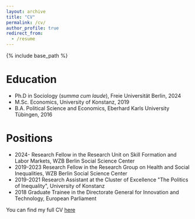 ```yaml
---
layout: archive
title: "CV"
permalink: /cv/
author_profile: true
redirect_from:
  - /resume
---
```


{% include base_path %}

Education
======
* Ph.D in Sociology (*summa cum laude*), Freie Universität Berlin, 2024
* M.Sc. Economics, University of Konstanz, 2019
* B.A. Political Science and Economics, Eberhard Karls University Tübingen, 2016

Positions
======
* 2024- Research Fellow in the Research Unit on Skill Formation and Labor Markets, WZB Berlin Social Science Center
* 2019-2023 Research Fellow in the Research Group on Health and Social Inequalities, WZB Berlin Social Science Center
* 2019-2021 Research Assistant at the Cluster of Excellence "The Politics of Inequality", University of Konstanz
* 2018 Graduate Trainee in the Directorate General for Innovation and Technology, European Parliament
  
You can find my full CV [here](http://christian-koenig.github.io/files/CV_07.25.pdf)